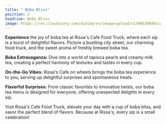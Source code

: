 ```yaml
---
title: " Boba Bliss"
position: 2
headline: Boba Bliss
image: https://res.cloudinary.com/dielbqrvv/image/upload/v1700530849/cafe/carousel/carousel-1.jpg
---
```



**Experience** the joy of boba tea at Rissa's Cafe Food Truck, where each sip is a burst of delightful flavors. Picture a bustling city street, our charming food truck, and the sweet aroma of freshly brewed boba tea.

**Boba Extravaganza:** Dive into a world of tapioca pearls and creamy milk tea, creating a perfect harmony of textures and tastes in every cup.

**On-the-Go Vibes:** Rissa's Cafe on wheels brings the boba tea experience to you, serving up delightful surprises and spontaneous treats.

**Flavorful Surprises:** From classic favorites to innovative twists, our boba tea menu is designed for everyone, offering unexpected delights in every sip.

Visit Rissa's Cafe Food Truck, elevate your day with a cup of boba bliss, and savor the perfect blend of flavors. Because at Rissa's, every sip is a small celebration!